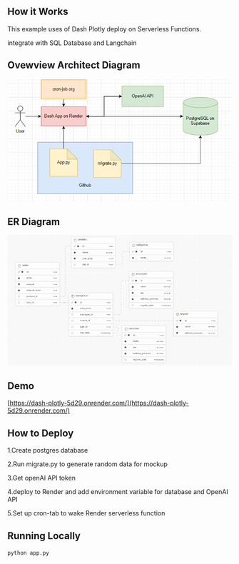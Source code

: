 ## How it Works

This example uses of Dash Plotly deploy on Serverless Functions.

integrate with SQL Database and Langchain

## Ovewview Architect Diagram

![alt text](https://github.com/punyapatkha/dash-plotly/blob/main/assets/overview-architect-2.png)

## ER Diagram

![alt text](https://github.com/punyapatkha/dash-plotly/blob/main/assets/er-diagarm.png)


## Demo

[https://dash-plotly-5d29.onrender.com/](https://dash-plotly-5d29.onrender.com/)


## How to Deploy

1.Create postgres database

2.Run migrate.py to generate random data for mockup

3.Get openAI API token

4.deploy to Render and add environment variable for database and OpenAI API

5.Set up cron-tab to wake Render serverless function


## Running Locally

```
python app.py
```

